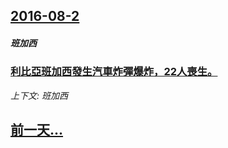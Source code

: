 ## [2016-08-2](/news/2016/08/2/index.md)

##### 班加西
### [利比亞班加西發生汽車炸彈爆炸，22人喪生。 ](/news/2016/08/2/利比亞班加西發生汽車炸彈爆炸-22人喪生.md)
_上下文: 班加西_

## [前一天...](/news/2016/08/1/index.md)

